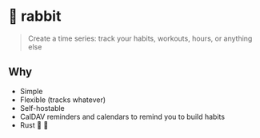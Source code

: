 # :rabbit: rabbit

> Create a time series: track your habits, workouts, hours, or anything else

## Why

- Simple
- Flexible (tracks whatever)
- Self-hostable
- CalDAV reminders and calendars to remind you to build habits
- Rust :crab: :muscle:
